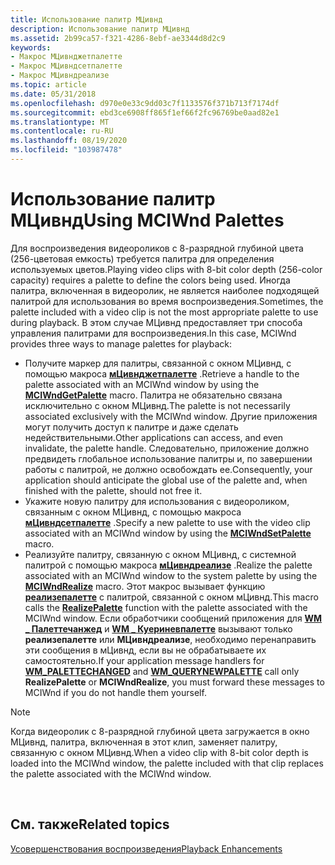 ```yaml
---
title: Использование палитр МЦивнд
description: Использование палитр МЦивнд
ms.assetid: 2b99ca57-f321-4286-8ebf-ae3344d8d2c9
keywords:
- Макрос МЦивнджетпалетте
- Макрос МЦивндсетпалетте
- Макрос МЦивндреализе
ms.topic: article
ms.date: 05/31/2018
ms.openlocfilehash: d970e0e33c9dd03c7f1133576f371b713f7174df
ms.sourcegitcommit: ebd3ce6908ff865f1ef66f2fc96769be0aad82e1
ms.translationtype: MT
ms.contentlocale: ru-RU
ms.lasthandoff: 08/19/2020
ms.locfileid: "103987478"
---
```

# <a name="using-mciwnd-palettes"></a><span data-ttu-id="ecfb0-106">Использование палитр МЦивнд</span><span class="sxs-lookup"><span data-stu-id="ecfb0-106">Using MCIWnd Palettes</span></span>

<span data-ttu-id="ecfb0-107">Для воспроизведения видеороликов с 8-разрядной глубиной цвета (256-цветовая емкость) требуется палитра для определения используемых цветов.</span><span class="sxs-lookup"><span data-stu-id="ecfb0-107">Playing video clips with 8-bit color depth (256-color capacity) requires a palette to define the colors being used.</span></span> <span data-ttu-id="ecfb0-108">Иногда палитра, включенная в видеоролик, не является наиболее подходящей палитрой для использования во время воспроизведения.</span><span class="sxs-lookup"><span data-stu-id="ecfb0-108">Sometimes, the palette included with a video clip is not the most appropriate palette to use during playback.</span></span> <span data-ttu-id="ecfb0-109">В этом случае МЦивнд предоставляет три способа управления палитрами для воспроизведения.</span><span class="sxs-lookup"><span data-stu-id="ecfb0-109">In this case, MCIWnd provides three ways to manage palettes for playback:</span></span>

-   <span data-ttu-id="ecfb0-110">Получите маркер для палитры, связанной с окном МЦивнд, с помощью макроса [**мЦивнджетпалетте**](/windows/desktop/api/Vfw/nf-vfw-mciwndgetpalette) .</span><span class="sxs-lookup"><span data-stu-id="ecfb0-110">Retrieve a handle to the palette associated with an MCIWnd window by using the [**MCIWndGetPalette**](/windows/desktop/api/Vfw/nf-vfw-mciwndgetpalette) macro.</span></span> <span data-ttu-id="ecfb0-111">Палитра не обязательно связана исключительно с окном МЦивнд.</span><span class="sxs-lookup"><span data-stu-id="ecfb0-111">The palette is not necessarily associated exclusively with the MCIWnd window.</span></span> <span data-ttu-id="ecfb0-112">Другие приложения могут получить доступ к палитре и даже сделать недействительными.</span><span class="sxs-lookup"><span data-stu-id="ecfb0-112">Other applications can access, and even invalidate, the palette handle.</span></span> <span data-ttu-id="ecfb0-113">Следовательно, приложение должно предвидеть глобальное использование палитры и, по завершении работы с палитрой, не должно освобождать ее.</span><span class="sxs-lookup"><span data-stu-id="ecfb0-113">Consequently, your application should anticipate the global use of the palette and, when finished with the palette, should not free it.</span></span>
-   <span data-ttu-id="ecfb0-114">Укажите новую палитру для использования с видеороликом, связанным с окном МЦивнд, с помощью макроса [**мЦивндсетпалетте**](/windows/desktop/api/Vfw/nf-vfw-mciwndsetpalette) .</span><span class="sxs-lookup"><span data-stu-id="ecfb0-114">Specify a new palette to use with the video clip associated with an MCIWnd window by using the [**MCIWndSetPalette**](/windows/desktop/api/Vfw/nf-vfw-mciwndsetpalette) macro.</span></span>
-   <span data-ttu-id="ecfb0-115">Реализуйте палитру, связанную с окном МЦивнд, с системной палитрой с помощью макроса [**мЦивндреализе**](/windows/desktop/api/Vfw/nf-vfw-mciwndrealize) .</span><span class="sxs-lookup"><span data-stu-id="ecfb0-115">Realize the palette associated with an MCIWnd window to the system palette by using the [**MCIWndRealize**](/windows/desktop/api/Vfw/nf-vfw-mciwndrealize) macro.</span></span> <span data-ttu-id="ecfb0-116">Этот макрос вызывает функцию [**реализепалетте**](/windows/desktop/api/wingdi/nf-wingdi-realizepalette) с палитрой, связанной с окном мЦивнд.</span><span class="sxs-lookup"><span data-stu-id="ecfb0-116">This macro calls the [**RealizePalette**](/windows/desktop/api/wingdi/nf-wingdi-realizepalette) function with the palette associated with the MCIWnd window.</span></span> <span data-ttu-id="ecfb0-117">Если обработчики сообщений приложения для [**WM \_ Палеттечанжед**](/windows/desktop/gdi/wm-palettechanged) и [**WM \_ Куериневпалетте**](/windows/desktop/gdi/wm-querynewpalette) вызывают только **реализепалетте** или **МЦивндреализе**, необходимо перенаправить эти сообщения в мЦивнд, если вы не обрабатываете их самостоятельно.</span><span class="sxs-lookup"><span data-stu-id="ecfb0-117">If your application message handlers for [**WM\_PALETTECHANGED**](/windows/desktop/gdi/wm-palettechanged) and [**WM\_QUERYNEWPALETTE**](/windows/desktop/gdi/wm-querynewpalette) call only **RealizePalette** or **MCIWndRealize**, you must forward these messages to MCIWnd if you do not handle them yourself.</span></span>

> [!Note]  
> <span data-ttu-id="ecfb0-118">Когда видеоролик с 8-разрядной глубиной цвета загружается в окно МЦивнд, палитра, включенная в этот клип, заменяет палитру, связанную с окном МЦивнд.</span><span class="sxs-lookup"><span data-stu-id="ecfb0-118">When a video clip with 8-bit color depth is loaded into the MCIWnd window, the palette included with that clip replaces the palette associated with the MCIWnd window.</span></span>

 

## <a name="related-topics"></a><span data-ttu-id="ecfb0-119">См. также</span><span class="sxs-lookup"><span data-stu-id="ecfb0-119">Related topics</span></span>

<dl> <dt>

[<span data-ttu-id="ecfb0-120">Усовершенствования воспроизведения</span><span class="sxs-lookup"><span data-stu-id="ecfb0-120">Playback Enhancements</span></span>](playback-enhancements.md)
</dt> </dl>

 

 